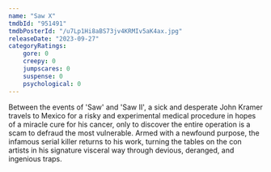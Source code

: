 ```yaml
---
name: "Saw X"
tmdbId: "951491"
tmdbPosterId: "/u7Lp1Hi8aBS73jv4KRMIv5aK4ax.jpg"
releaseDate: "2023-09-27"
categoryRatings:
    gore: 0
    creepy: 0
    jumpscares: 0
    suspense: 0
    psychological: 0
---
```

Between the events of 'Saw' and 'Saw II', a sick and desperate John Kramer travels to Mexico for a risky and experimental medical procedure in hopes of a miracle cure for his cancer, only to discover the entire operation is a scam to defraud the most vulnerable. Armed with a newfound purpose, the infamous serial killer returns to his work, turning the tables on the con artists in his signature visceral way through devious, deranged, and ingenious traps.

